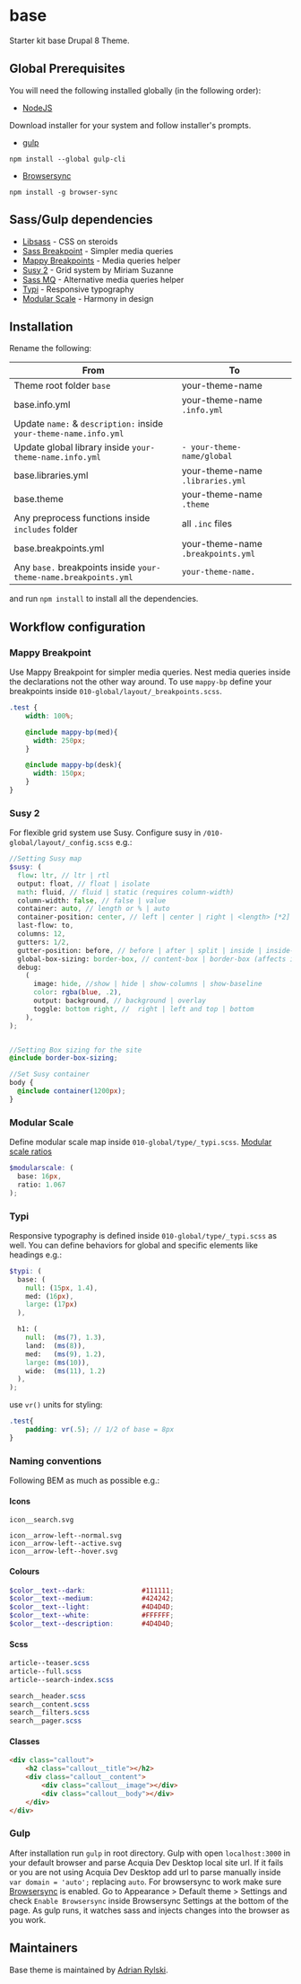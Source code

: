 # base
Starter kit base Drupal 8 Theme.

## Global Prerequisites

You will need the following installed globally (in the following order):

- [NodeJS](https://nodejs.org/en/)

Download installer for your system and follow installer's prompts.

- [gulp](https://gulpjs.com/)
```
npm install --global gulp-cli
```
- [Browsersync](https://browsersync.io/)
```
npm install -g browser-sync
```


## Sass/Gulp dependencies
- [Libsass](https://sass-lang.com/libsass) - CSS on steroids
- [Sass Breakpoint](http://breakpoint-sass.com/) - Simpler media queries
- [Mappy Breakpoints](https://github.com/zellwk/mappy-breakpoints) - Media queries helper
- [Susy 2](http://susy.readthedocs.io/) - Grid system by Miriam Suzanne
- [Sass MQ](https://github.com/sass-mq/sass-mq) - Alternative media queries helper
- [Typi](https://github.com/zellwk/typi) - Responsive typography
- [Modular Scale](https://github.com/modularscale/modularscale-sass) - Harmony in design


## Installation

Rename the following:

From | To
--- | ---
Theme root folder `base`| your-theme-name
base.info.yml | your-theme-name `.info.yml`
Update `name:` & `description:` inside `your-theme-name.info.yml`|
Update global library inside `your-theme-name.info.yml` | `- your-theme-name/global`
base.libraries.yml | your-theme-name `.libraries.yml`
base.theme | your-theme-name `.theme`
Any preprocess functions inside `includes` folder | all  `.inc`  files
base.breakpoints.yml | your-theme-name `.breakpoints.yml`
Any `base.` breakpoints inside `your-theme-name.breakpoints.yml`|   `your-theme-name.`

and run `npm install` to install all the dependencies.

## Workflow configuration

### Mappy Breakpoint

Use Mappy Breakpoint for simpler media queries. Nest media queries inside the declarations not the other way around. To use `mappy-bp` define your breakpoints inside `010-global/layout/_breakpoints.scss`.

```scss
.test {
    width: 100%;

    @include mappy-bp(med){
      width: 250px;
    }

    @include mappy-bp(desk){
      width: 150px;
    }
}
```

### Susy 2

For flexible grid system use Susy. Configure susy in `/010-global/layout/_config.scss` e.g.:

```scss
//Setting Susy map
$susy: (
  flow: ltr, // ltr | rtl
  output: float, // float | isolate
  math: fluid, // fluid | static (requires column-width)
  column-width: false, // false | value
  container: auto, // length or % | auto
  container-position: center, // left | center | right | <length> [*2] (grid padding)
  last-flow: to,
  columns: 12,
  gutters: 1/2,
  gutter-position: before, // before | after | split | inside | inside-static (requires column-width)
  global-box-sizing: border-box, // content-box | border-box (affects inside/inside-static)
  debug:
    (
      image: hide, //show | hide | show-columns | show-baseline
      color: rgba(blue, .2),
      output: background, // background | overlay
      toggle: bottom right, //	right | left and top | bottom
    ),
);


//Setting Box sizing for the site
@include border-box-sizing;

//Set Susy container
body {
  @include container(1200px);
}
```

### Modular Scale

Define modular scale map inside `010-global/type/_typi.scss`. [Modular scale ratios](https://github.com/modularscale/modularscale-sass)
```scss
$modularscale: (
  base: 16px,
  ratio: 1.067
);
```

### Typi

Responsive typography is defined inside `010-global/type/_typi.scss` as well. You can define behaviors for global and specific elements like headings e.g.:

```scss
$typi: (
  base: (
    null: (15px, 1.4),
    med: (16px),
    large: (17px)
  ),

  h1: (
    null:  (ms(7), 1.3),
    land:  (ms(8)),
    med:   (ms(9), 1.2),
    large: (ms(10)),
    wide:  (ms(11), 1.2)
  ),
);
```
use `vr()` units for styling:
```scss
.test{
    padding: vr(.5); // 1/2 of base = 8px
}
```

### Naming conventions

Following BEM as much as possible e.g.:

#### Icons
```
icon__search.svg

icon__arrow-left--normal.svg
icon__arrow-left--active.svg
icon__arrow-left--hover.svg  
```

#### Colours
```scss
$color__text--dark:              #111111;
$color__text--medium:            #424242;
$color__text--light:             #4D4D4D;
$color__text--white:             #FFFFFF;
$color__text--description:       #4D4D4D;
```

#### Scss
```scss
article--teaser.scss
article--full.scss
article--search-index.scss

search__header.scss
search__content.scss
search__filters.scss
search__pager.scss
```


#### Classes
```html
<div class="callout">
    <h2 class="callout__title"></h2>
    <div class="callout__content">
        <div class="callout__image"></div>
        <div class="callout__body"></div>
    </div>
</div>
```

### Gulp
After installation run `gulp` in root directory. Gulp with open `localhost:3000` in your default browser and parse Acquia Dev Desktop local site url. If it fails or you are not using Acquia Dev Desktop add url to parse manually inside `var domain = 'auto';` replacing `auto`. For browsersync to work make sure [Browsersync](https://www.drupal.org/project/browsersync) is enabled. Go to Appearance > Default theme > Settings and check `Enable Browsersync` inside Browsersync Settings at the bottom of the page. As gulp runs, it watches sass and injects changes into the browser as you work.

## Maintainers
Base theme is maintained by [Adrian Rylski](https://www.drupal.org/u/liamtoo).